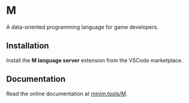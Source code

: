# M

A data-oriented programming language for game developers.

## Installation

Install the **M language server** extension from the VSCode marketplace.

## Documentation

Read the online documentation at
[minim.tools/M](https://minim.tools/M).

